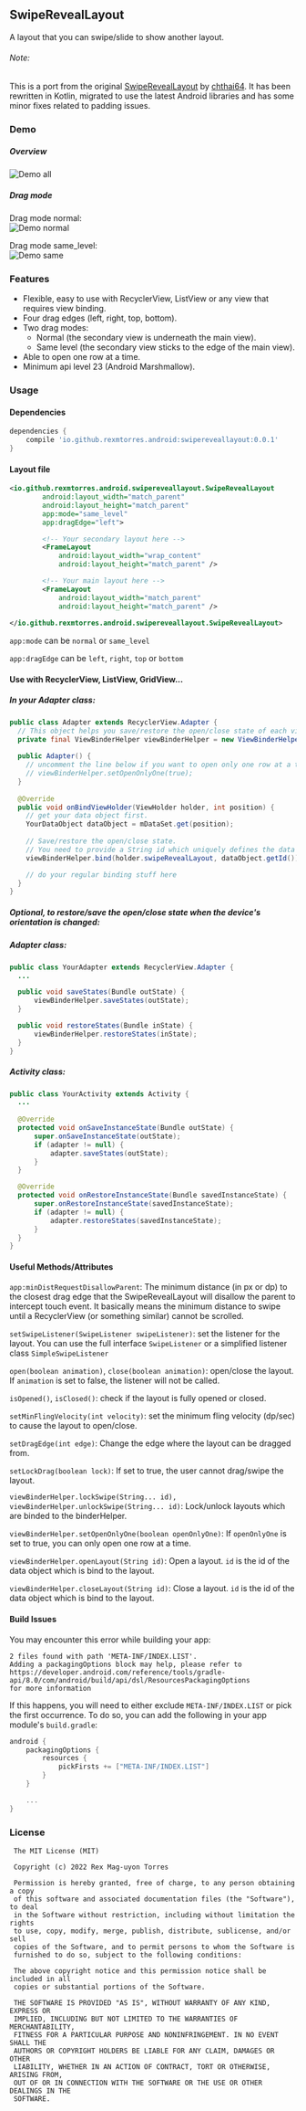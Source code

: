 ## SwipeRevealLayout
A layout that you can swipe/slide to show another layout.

###### Note:
This is a port from the original [SwipeRevealLayout](https://github.com/chthai64/SwipeRevealLayout) by
[chthai64](https://github.com/chthai64).  It has been rewritten in Kotlin, migrated to use the latest Android libraries
and has some minor fixes related to padding issues.

### Demo
##### Overview
![Demo all](./art/demo_all.gif)

##### Drag mode

Drag mode normal:   
![Demo normal](./art/demo_normal.gif)

Drag mode same_level:   
![Demo same](./art/demo_same.gif)

### Features
* Flexible, easy to use with RecyclerView, ListView or any view that requires view binding.
* Four drag edges (left, right, top, bottom).
* Two drag modes:
  * Normal (the secondary view is underneath the main view).
  * Same level (the secondary view sticks to the edge of the main view).
* Able to open one row at a time.
* Minimum api level 23 (Android Marshmallow).

### Usage
#### Dependencies
```groovy
dependencies {
    compile 'io.github.rexmtorres.android:swipereveallayout:0.0.1'
}
```

#### Layout file
```xml
<io.github.rexmtorres.android.swipereveallayout.SwipeRevealLayout
        android:layout_width="match_parent"
        android:layout_height="match_parent"
        app:mode="same_level"
        app:dragEdge="left">

        <!-- Your secondary layout here -->
        <FrameLayout
            android:layout_width="wrap_content"
            android:layout_height="match_parent" />

        <!-- Your main layout here -->
        <FrameLayout
            android:layout_width="match_parent"
            android:layout_height="match_parent" />
            
</io.github.rexmtorres.android.swipereveallayout.SwipeRevealLayout>
```
```app:mode``` can be ```normal``` or ```same_level```

```app:dragEdge``` can be ```left```, ```right```, ```top``` or ```bottom```

#### Use with RecyclerView, ListView, GridView...
##### In your Adapter class:
```java
public class Adapter extends RecyclerView.Adapter {
  // This object helps you save/restore the open/close state of each view
  private final ViewBinderHelper viewBinderHelper = new ViewBinderHelper();
  
  public Adapter() {
    // uncomment the line below if you want to open only one row at a time
    // viewBinderHelper.setOpenOnlyOne(true);
  }
  
  @Override
  public void onBindViewHolder(ViewHolder holder, int position) {
    // get your data object first.
    YourDataObject dataObject = mDataSet.get(position); 
    
    // Save/restore the open/close state.
    // You need to provide a String id which uniquely defines the data object.
    viewBinderHelper.bind(holder.swipeRevealLayout, dataObject.getId()); 

    // do your regular binding stuff here
  }
}
```

##### Optional, to restore/save the open/close state when the device's orientation is changed:
##### Adapter class:
```java
public class YourAdapter extends RecyclerView.Adapter {
  ...

  public void saveStates(Bundle outState) {
      viewBinderHelper.saveStates(outState);
  }

  public void restoreStates(Bundle inState) {
      viewBinderHelper.restoreStates(inState);
  }  
}
```
##### Activity class:
```java
public class YourActivity extends Activity {
  ...
  
  @Override
  protected void onSaveInstanceState(Bundle outState) {
      super.onSaveInstanceState(outState);
      if (adapter != null) {
          adapter.saveStates(outState);
      }
  }

  @Override
  protected void onRestoreInstanceState(Bundle savedInstanceState) {
      super.onRestoreInstanceState(savedInstanceState);
      if (adapter != null) {
          adapter.restoreStates(savedInstanceState);
      }
  }
}
```

#### Useful Methods/Attributes
```app:minDistRequestDisallowParent```: The minimum distance (in px or dp) to the closest drag edge that the SwipeRevealLayout will disallow the parent to intercept touch event. It basically means the minimum distance to swipe until a RecyclerView (or something similar) cannot be scrolled.

```setSwipeListener(SwipeListener swipeListener)```: set the listener for the layout. You can use the full interface ```SwipeListener``` or a simplified listener class ```SimpleSwipeListener```

```open(boolean animation)```, ```close(boolean animation)```: open/close the layout. If ```animation``` is set to false, the listener will not be called.

```isOpened()```, ```isClosed()```: check if the layout is fully opened or closed.

```setMinFlingVelocity(int velocity)```: set the minimum fling velocity (dp/sec) to cause the layout to open/close.

```setDragEdge(int edge)```: Change the edge where the layout can be dragged from.

```setLockDrag(boolean lock)```: If set to true, the user cannot drag/swipe the layout.

```viewBinderHelper.lockSwipe(String... id), viewBinderHelper.unlockSwipe(String... id)```: Lock/unlock layouts which are binded to the binderHelper.

```viewBinderHelper.setOpenOnlyOne(boolean openOnlyOne)```: If ```openOnlyOne``` is set to true, you can only open one row at a time.

```viewBinderHelper.openLayout(String id)```: Open a layout. ```id``` is the id of the data object which is bind to the layout.

```viewBinderHelper.closeLayout(String id)```: Close a layout. ```id``` is the id of the data object which is bind to the layout.

#### Build Issues
You may encounter this error while building your app:
```
2 files found with path 'META-INF/INDEX.LIST'.
Adding a packagingOptions block may help, please refer to
https://developer.android.com/reference/tools/gradle-api/8.0/com/android/build/api/dsl/ResourcesPackagingOptions
for more information
```

If this happens, you will need to either exclude `META-INF/INDEX.LIST` or pick the first occurrence.  To do so, you can add the following in your app module's `build.gradle`:
```gradle
android {
    packagingOptions {
        resources {
            pickFirsts += ["META-INF/INDEX.LIST"]
        }
    }

    ...
}
```


### License
```
 The MIT License (MIT)

 Copyright (c) 2022 Rex Mag-uyon Torres

 Permission is hereby granted, free of charge, to any person obtaining a copy
 of this software and associated documentation files (the "Software"), to deal
 in the Software without restriction, including without limitation the rights
 to use, copy, modify, merge, publish, distribute, sublicense, and/or sell
 copies of the Software, and to permit persons to whom the Software is
 furnished to do so, subject to the following conditions:

 The above copyright notice and this permission notice shall be included in all
 copies or substantial portions of the Software.

 THE SOFTWARE IS PROVIDED "AS IS", WITHOUT WARRANTY OF ANY KIND, EXPRESS OR
 IMPLIED, INCLUDING BUT NOT LIMITED TO THE WARRANTIES OF MERCHANTABILITY,
 FITNESS FOR A PARTICULAR PURPOSE AND NONINFRINGEMENT. IN NO EVENT SHALL THE
 AUTHORS OR COPYRIGHT HOLDERS BE LIABLE FOR ANY CLAIM, DAMAGES OR OTHER
 LIABILITY, WHETHER IN AN ACTION OF CONTRACT, TORT OR OTHERWISE, ARISING FROM,
 OUT OF OR IN CONNECTION WITH THE SOFTWARE OR THE USE OR OTHER DEALINGS IN THE
 SOFTWARE.
```

